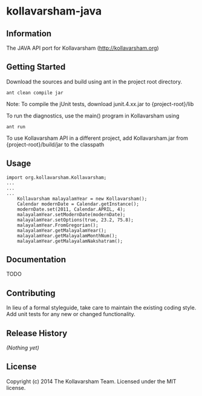 kollavarsham-java
=================

## Information
The JAVA API port for Kollavarsham (http://kollavarsham.org)

## Getting Started
Download the sources and build using ant in the project root directory.
```
ant clean compile jar
```
Note: To compile the jUnit tests, download junit.4.xx.jar to {project-root}/lib

To run the diagnostics, use the main() program in Kollavarsham using
```
ant run
```

To use Kollavarsham API in a different project, add Kollavarsham.jar from {project-root}/build/jar to the classpath

## Usage

```
import org.kollavarsham.Kollavarsham;
...
...
...
	Kollavarsham malayalamYear = new Kollavarsham();
	Calendar modernDate = Calendar.getInstance();
	modernDate.set(2011, Calendar.APRIL, 4);
	malayalamYear.setModernDate(modernDate);
	malayalamYear.setOptions(true, 23.2, 75.8);
	malayalamYear.FromGregorian();
	malayalamYear.getMalayalamYear();
	malayalamYear.getMalayalamMonthNum();
	malayalamYear.getMalayalamNakshatram();
```

## Documentation
TODO

## Contributing
In lieu of a formal styleguide, take care to maintain the existing coding style. Add unit tests for any new or changed functionality.

## Release History
_(Nothing yet)_

## License
Copyright (c) 2014 The Kollavarsham Team. Licensed under the MIT license.